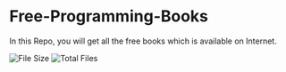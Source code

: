 # Free-Programming-Books
In this Repo, you will get all the free books which is available on Internet.

![File Size](https://img.shields.io/github/repo-size/dev-aniketj/free-programming-books?color=4078c0&style=for-the-badge)
![Total Files](https://img.shields.io/github/directory-file-count/dev-aniketj/programming-books?color=4078c0&style=for-the-badge)